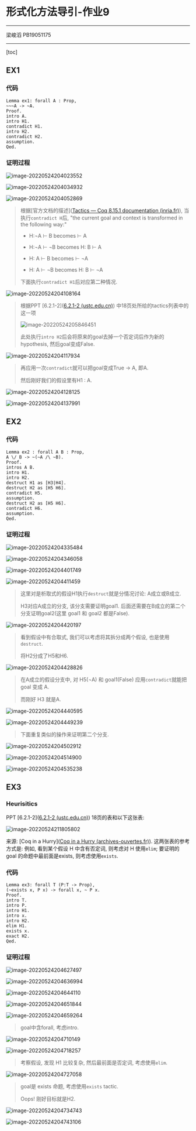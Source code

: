 # 形式化方法导引-作业9

***

梁峻滔 PB19051175

***

[toc]

## EX1

### 代码

```Coq
Lemma ex1: forall A : Prop,
~~~A -> ~A.
Proof.
intro A.
intro H1.
contradict H1.
intro H2.
contradict H2.
assumption.
Qed.
```

### 证明过程

![image-20220524204023552](D:\USTC\FM2022\homework\HW9\hw9.assets\image-20220524204023552.png)

![image-20220524204034932](D:\USTC\FM2022\homework\HW9\hw9.assets\image-20220524204034932.png)

![image-20220524204052869](D:\USTC\FM2022\homework\HW9\hw9.assets\image-20220524204052869.png)

>根据[官方文档的描述]([Tactics — Coq 8.15.1 documentation (inria.fr)](https://coq.inria.fr/distrib/current/refman/proof-engine/tactics.html#classical-tactics)), 当执行`contradict H`后, "the current goal and context is transformed in the following way:"
>
>* H:¬A ⊢ B becomes ⊢ A
>
>* H:¬A ⊢ ¬B becomes H: B ⊢ A
>* H: A ⊢ B becomes ⊢ ¬A
>* H: A ⊢ ¬B becomes H: B ⊢ ¬A
>
>下面执行`contradict H1`后对应第二种情况.

![image-20220524204108164](D:\USTC\FM2022\homework\HW9\hw9.assets\image-20220524204108164.png)

>根据PPT [6.2.1-2]([6.2.1-2 (ustc.edu.cn)](http://staff.ustc.edu.cn/~huangwc/fm/6.2.1-2.pdf)) 中18页处所给的tactics列表中的这一项
>
>![image-20220524205846451](D:\USTC\FM2022\homework\HW9\hw9.assets\image-20220524205846451.png)
>
>此处执行`intro H2`后会将原来的goal去掉一个否定词后作为新的hypothesis, 然后goal变成False.

![image-20220524204117934](D:\USTC\FM2022\homework\HW9\hw9.assets\image-20220524204117934.png)

>再应用一次`contradict`就可以把goal变成True -> A, 即A.
>
>然后刚好我们的假设里有H1 : A.

![image-20220524204128125](D:\USTC\FM2022\homework\HW9\hw9.assets\image-20220524204128125.png)

![image-20220524204137991](D:\USTC\FM2022\homework\HW9\hw9.assets\image-20220524204137991.png)

## EX2

### 代码

```Coq
Lemma ex2 : forall A B : Prop,
A \/ B -> ~(~A /\ ~B).
Proof.
intros A B.
intro H1.
intro H2.
destruct H1 as [H3|H4].
destruct H2 as [H5 H6].
contradict H5.
assumption.
destruct H2 as [H5 H6].
contradict H6.
assumption.
Qed.
```

### 证明过程

![image-20220524204335484](D:\USTC\FM2022\homework\HW9\hw9.assets\image-20220524204335484.png)

![image-20220524204346058](D:\USTC\FM2022\homework\HW9\hw9.assets\image-20220524204346058.png)

![image-20220524204401749](D:\USTC\FM2022\homework\HW9\hw9.assets\image-20220524204401749.png)

![image-20220524204411459](D:\USTC\FM2022\homework\HW9\hw9.assets\image-20220524204411459.png)

>这里对是析取式的假设H1执行`destruct`就是分情况讨论: A成立或B成立.
>
>H3对应A成立的分支, 该分支需要证明goal1. 后面还需要在B成立的第二个分支证明goal2(这里 goal1 和 goal2 都是False).

![image-20220524204420197](D:\USTC\FM2022\homework\HW9\hw9.assets\image-20220524204420197.png)

>看到假设中有合取式, 我们可以考虑将其拆分成两个假设, 也是使用`destruct`.
>
>将H2分成了H5和H6.

![image-20220524204428826](D:\USTC\FM2022\homework\HW9\hw9.assets\image-20220524204428826.png)

>在A成立的假设分支中, 对 H5(¬A) 和 goal1(False) 应用`contradict`就能把 goal 变成 A.
>
>而刚好 H3 就是A.

![image-20220524204440595](D:\USTC\FM2022\homework\HW9\hw9.assets\image-20220524204440595.png)

![image-20220524204449239](D:\USTC\FM2022\homework\HW9\hw9.assets\image-20220524204449239.png)

>下面重复类似的操作来证明第二个分支.

![image-20220524204502912](D:\USTC\FM2022\homework\HW9\hw9.assets\image-20220524204502912.png)

![image-20220524204514900](D:\USTC\FM2022\homework\HW9\hw9.assets\image-20220524204514900.png)

![image-20220524204535238](D:\USTC\FM2022\homework\HW9\hw9.assets\image-20220524204535238.png)

## EX3

### Heurisitics

PPT [6.2.1-2]([6.2.1-2 (ustc.edu.cn)](http://staff.ustc.edu.cn/~huangwc/fm/6.2.1-2.pdf)) 18页的表和以下这张表:

![image-20220524211805802](D:\USTC\FM2022\homework\HW9\hw9.assets\image-20220524211805802.png)

来源: [Coq in a Hurry]([Coq in a Hurry (archives-ouvertes.fr)](https://cel.archives-ouvertes.fr/inria-00001173v6/document)). 这两张表的参考方式是: 例如, 看到某个假设 H 中含有否定词, 则考虑对 H 使用`elim`; 要证明的 goal 的命题中最前面是exists, 则考虑使用`exists`.

### 代码

```Coq
Lemma ex3: forall T (P:T -> Prop),
(~exists x, P x) -> forall x, ~ P x.
Proof.
intro T.
intro P.
intro H1.
intro x.
intro H2.
elim H1.
exists x.
exact H2.
Qed.
```

### 证明过程

![image-20220524204627497](D:\USTC\FM2022\homework\HW9\hw9.assets\image-20220524204627497.png)

![image-20220524204636994](D:\USTC\FM2022\homework\HW9\hw9.assets\image-20220524204636994.png)

![image-20220524204644110](D:\USTC\FM2022\homework\HW9\hw9.assets\image-20220524204644110.png)

![image-20220524204651844](D:\USTC\FM2022\homework\HW9\hw9.assets\image-20220524204651844.png)

![image-20220524204659264](D:\USTC\FM2022\homework\HW9\hw9.assets\image-20220524204659264.png)

>goal中含forall, 考虑intro.

![image-20220524204710149](D:\USTC\FM2022\homework\HW9\hw9.assets\image-20220524204710149.png)

![image-20220524204718257](D:\USTC\FM2022\homework\HW9\hw9.assets\image-20220524204718257.png)

>考察假设, 发现 H1 比较复杂, 然后最前面是否定词, 考虑使用`elim`.

![image-20220524204727058](D:\USTC\FM2022\homework\HW9\hw9.assets\image-20220524204727058.png)

>goal是 exists 命题, 考虑使用`exists` tactic.
>
>Oops! 刚好目标就是H2.

![image-20220524204734743](D:\USTC\FM2022\homework\HW9\hw9.assets\image-20220524204734743.png)

![image-20220524204743106](D:\USTC\FM2022\homework\HW9\hw9.assets\image-20220524204743106.png)





